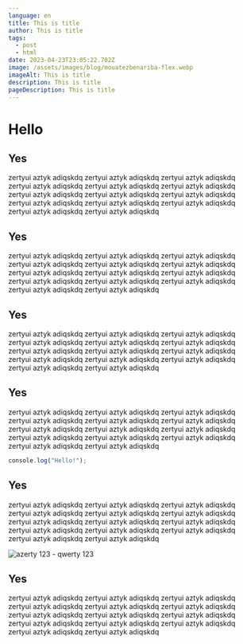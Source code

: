 ```yaml
---
language: en
title: This is title
author: This is title
tags:
  - post
  - html
date: 2023-04-23T23:05:22.702Z
image: /assets/images/blog/mouatezbenariba-flex.webp
imageAlt: This is title
description: This is title
pageDescription: This is title
---
```


# H﻿ello

## Y﻿es

z﻿ertyui aztyk adiqskdq z﻿ertyui aztyk adiqskdq z﻿ertyui aztyk adiqskdq z﻿ertyui aztyk adiqskdq z﻿ertyui aztyk adiqskdq z﻿ertyui aztyk adiqskdq z﻿ertyui aztyk adiqskdq z﻿ertyui aztyk adiqskdq z﻿ertyui aztyk adiqskdq z﻿ertyui aztyk adiqskdq z﻿ertyui aztyk adiqskdq z﻿ertyui aztyk adiqskdq z﻿ertyui aztyk adiqskdq z﻿ertyui aztyk adiqskdq

## Y﻿es

z﻿ertyui aztyk adiqskdq z﻿ertyui aztyk adiqskdq z﻿ertyui aztyk adiqskdq z﻿ertyui aztyk adiqskdq z﻿ertyui aztyk adiqskdq z﻿ertyui aztyk adiqskdq z﻿ertyui aztyk adiqskdq z﻿ertyui aztyk adiqskdq z﻿ertyui aztyk adiqskdq z﻿ertyui aztyk adiqskdq z﻿ertyui aztyk adiqskdq z﻿ertyui aztyk adiqskdq z﻿ertyui aztyk adiqskdq z﻿ertyui aztyk adiqskdq

## Y﻿es

z﻿ertyui aztyk adiqskdq z﻿ertyui aztyk adiqskdq z﻿ertyui aztyk adiqskdq z﻿ertyui aztyk adiqskdq z﻿ertyui aztyk adiqskdq z﻿ertyui aztyk adiqskdq z﻿ertyui aztyk adiqskdq z﻿ertyui aztyk adiqskdq z﻿ertyui aztyk adiqskdq z﻿ertyui aztyk adiqskdq z﻿ertyui aztyk adiqskdq z﻿ertyui aztyk adiqskdq z﻿ertyui aztyk adiqskdq z﻿ertyui aztyk adiqskdq

## Y﻿es

z﻿ertyui aztyk adiqskdq z﻿ertyui aztyk adiqskdq z﻿ertyui aztyk adiqskdq z﻿ertyui aztyk adiqskdq z﻿ertyui aztyk adiqskdq z﻿ertyui aztyk adiqskdq z﻿ertyui aztyk adiqskdq z﻿ertyui aztyk adiqskdq z﻿ertyui aztyk adiqskdq z﻿ertyui aztyk adiqskdq z﻿ertyui aztyk adiqskdq z﻿ertyui aztyk adiqskdq z﻿ertyui aztyk adiqskdq z﻿ertyui aztyk adiqskdq

```js
c﻿onsole.log("Hello!");
```

## Y﻿es

z﻿ertyui aztyk adiqskdq z﻿ertyui aztyk adiqskdq z﻿ertyui aztyk adiqskdq z﻿ertyui aztyk adiqskdq z﻿ertyui aztyk adiqskdq z﻿ertyui aztyk adiqskdq z﻿ertyui aztyk adiqskdq z﻿ertyui aztyk adiqskdq z﻿ertyui aztyk adiqskdq z﻿ertyui aztyk adiqskdq z﻿ertyui aztyk adiqskdq z﻿ertyui aztyk adiqskdq z﻿ertyui aztyk adiqskdq z﻿ertyui aztyk adiqskdq

![azerty 123 - qwerty 123](/assets/images/blog/mouatezbenariba-flex.webp 'azerty 123 - qwerty 123')

## Y﻿es

z﻿ertyui aztyk adiqskdq z﻿ertyui aztyk adiqskdq z﻿ertyui aztyk adiqskdq z﻿ertyui aztyk adiqskdq z﻿ertyui aztyk adiqskdq z﻿ertyui aztyk adiqskdq z﻿ertyui aztyk adiqskdq z﻿ertyui aztyk adiqskdq z﻿ertyui aztyk adiqskdq z﻿ertyui aztyk adiqskdq z﻿ertyui aztyk adiqskdq z﻿ertyui aztyk adiqskdq z﻿ertyui aztyk adiqskdq z﻿ertyui aztyk adiqskdq
